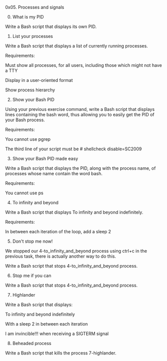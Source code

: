 0x05. Processes and signals

0. What is my PID

Write a Bash script that displays its own PID.

1. List your processes

Write a Bash script that displays a list of currently running processes.



Requirements:



Must show all processes, for all users, including those which might not have a TTY

Display in a user-oriented format

Show process hierarchy

2. Show your Bash PID

Using your previous exercise command, write a Bash script that displays lines containing the bash word, thus allowing you to easily get the PID of your Bash process.



Requirements:



You cannot use pgrep

The third line of your script must be # shellcheck disable=SC2009

3. Show your Bash PID made easy

Write a Bash script that displays the PID, along with the process name, of processes whose name contain the word bash.



Requirements:



You cannot use ps

4. To infinity and beyond

Write a Bash script that displays To infinity and beyond indefinitely.



Requirements:



In between each iteration of the loop, add a sleep 2

5. Don't stop me now!

We stopped our 4-to_infinity_and_beyond process using ctrl+c in the previous task, there is actually another way to do this.



Write a Bash script that stops 4-to_infinity_and_beyond process.

6. Stop me if you can

Write a Bash script that stops 4-to_infinity_and_beyond process.

7. Highlander

Write a Bash script that displays:



To infinity and beyond indefinitely

With a sleep 2 in between each iteration

I am invincible!!! when receiving a SIGTERM signal

8. Beheaded process

Write a Bash script that kills the process 7-highlander.